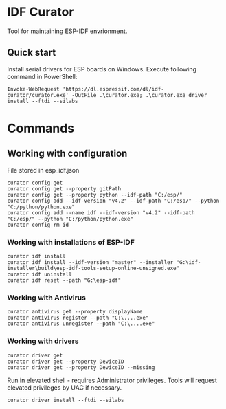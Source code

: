 # IDF Curator

Tool for maintaining ESP-IDF envrionment.

## Quick start

Install serial drivers for ESP boards on Windows. Execute following command in PowerShell:

```
Invoke-WebRequest 'https://dl.espressif.com/dl/idf-curator/curator.exe' -OutFile .\curator.exe; .\curator.exe driver install --ftdi --silabs
```

# Commands

## Working with configuration

File stored in esp_idf.json
```
curator config get
curator config get --property gitPath
curator config get --property python --idf-path "C:/esp/"
curator config add --idf-version "v4.2" --idf-path "C:/esp/" --python "C:/python/python.exe"
curator config add --name idf --idf-version "v4.2" --idf-path "C:/esp/" --python "C:/python/python.exe"
curator config rm id
```

### Working with installations of ESP-IDF
```
curator idf install
curator idf install --idf-version "master" --installer "G:\idf-installer\build\esp-idf-tools-setup-online-unsigned.exe"
curator idf uninstall
curator idf reset --path "G:\esp-idf"
```

### Working with Antivirus

```
curator antivirus get --property displayName
curator antivirus register --path "C:\....exe"
curator antivirus unregister --path "C:\....exe"
```


### Working with drivers

```
curator driver get
curator driver get --property DeviceID
curator driver get --property DeviceID --missing
```

Run in elevated shell - requires Administrator privileges.
Tools will request elevated privileges by UAC if necessary.

```
curator driver install --ftdi --silabs
```